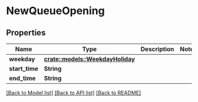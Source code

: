 # NewQueueOpening

## Properties

Name | Type | Description | Notes
------------ | ------------- | ------------- | -------------
**weekday** | [**crate::models::WeekdayHoliday**](WeekdayHoliday.md) |  | 
**start_time** | **String** |  | 
**end_time** | **String** |  | 

[[Back to Model list]](../README.md#documentation-for-models) [[Back to API list]](../README.md#documentation-for-api-endpoints) [[Back to README]](../README.md)


